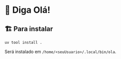 # 👋 Diga Olá!

## 🏗️ Para instalar

```text
uv tool install .
```

Será instalado em `/home/<seuUsuario>/.local/bin/ola`.
